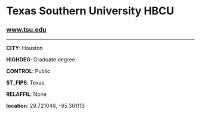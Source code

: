 # Texas Southern University HBCU
### www.tsu.edu
---
**CITY**: Houston

**HIGHDEG**: Graduate degree

**CONTROL**: Public

**ST_FIPS**: Texas

**RELAFFIL**: None

**location**: 29.721046, -95.361113